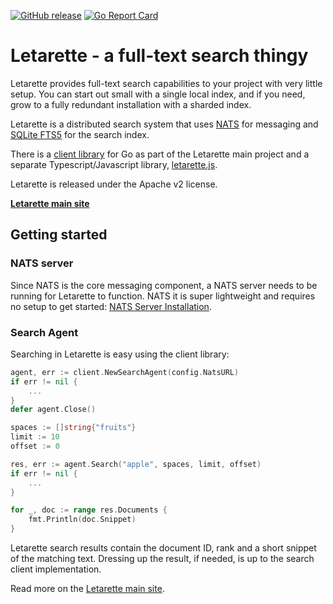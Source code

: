 
[![GitHub release](https://img.shields.io/github/release/erkkah/letarette.svg)](https://github.com/erkkah/letarette/releases)
[![Go Report Card](https://goreportcard.com/badge/github.com/erkkah/letarette)](https://goreportcard.com/report/github.com/erkkah/letarette)

# Letarette - a full-text search thingy

Letarette provides full-text search capabilities to your project with very little setup. You can start out small with a single local index, and if you need, grow to a fully redundant installation with a sharded index.

Letarette is a distributed search system that uses [NATS][NATS] for messaging and [SQLite FTS5][FTS5] for the search index.

There is a [client library](pkg/client) for Go as part of the Letarette main project and a separate Typescript/Javascript library, [letarette.js][letarette.js].

Letarette is released under the Apache v2 license.

[**Letarette main site**][Letarette]

## Getting started

### NATS server

Since NATS is the core messaging component, a NATS server needs to be running for Letarette to function.
NATS it is super lightweight and requires no setup to get started: [NATS Server Installation][NATS Installation].

### Search Agent

Searching in Letarette is easy using the client library:

```go
agent, err := client.NewSearchAgent(config.NatsURL)
if err != nil {
    ...
}
defer agent.Close()

spaces := []string{"fruits"}
limit := 10
offset := 0

res, err := agent.Search("apple", spaces, limit, offset)
if err != nil {
    ...
}

for _, doc := range res.Documents {
    fmt.Println(doc.Snippet)
}
```

Letarette search results contain the document ID, rank and a short snippet of the matching text.
Dressing up the result, if needed, is up to the search client implementation.

Read more on the [Letarette main site][Letarette].

[Letarette]: https://letarette.io
[NATS]: https://nats.io
[FTS5]: https://www.sqlite.org/fts5.html
[NATS Installation]: https://nats-io.github.io/docs/nats_server/installation.html
[letarette.js]: https://github.com/erkkah/letarette.js
